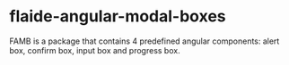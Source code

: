 # flaide-angular-modal-boxes
 FAMB is a package that contains 4 predefined angular components: alert box, confirm box, input box and progress box.
